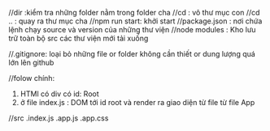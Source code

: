 //dir :kiểm tra những folder nằm trong folder cha
//cd : vô thư mục con
//cd .. : quay ra thư mục cha
//npm run start: khởi start
//package.json : nơi chứa lệnh chạy source và version của những thư viện
//node modules : Kho lưu trữ toàn bộ src các thư viện mới tải xuống

//.gitignore: loại bỏ những file or folder không cần thiết or dung lượng quá lớn lên github

//folow chính:

1. HTMl có div có id: Root
2. ở file index.js : DOM tới id root và render ra giao diện từ file từ file App

//src
.index.js
.app.js
.app.css
